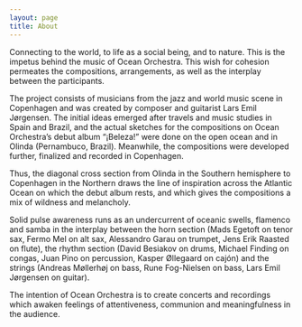 ```yaml
---
layout: page
title: About
---
```

Connecting to the world, to life as a social being, and to nature. This is the impetus behind the music of Ocean Orchestra. This wish for cohesion permeates the compositions, arrangements, as well as the interplay between the participants.

The project consists of musicians from the jazz and world music scene in Copenhagen and was created by composer and guitarist Lars Emil Jørgensen. The initial ideas emerged after travels and music studies in Spain and Brazil, and the actual sketches for the compositions on Ocean Orchestra’s debut album “¡Beleza!” were done on the open ocean and in Olinda (Pernambuco, Brazil). Meanwhile, the compositions were developed further, finalized and recorded in Copenhagen.

Thus, the diagonal cross section from Olinda in the Southern hemisphere to Copenhagen in the Northern draws the line of inspiration across the Atlantic Ocean on which the debut album rests, and which gives the compositions a mix of wildness and melancholy.

Solid pulse awareness runs as an undercurrent of oceanic swells, flamenco and samba in the interplay between the horn section (Mads Egetoft on tenor sax, Fermo Mel on alt sax, Alessandro Garau on trumpet, Jens Erik Raasted on flute), the rhythm section (David Besiakov on drums, Michael Finding on congas, Juan Pino on percussion, Kasper Øllegaard on cajón) and the strings (Andreas Møllerhøj on bass, Rune Fog-Nielsen on bass, Lars Emil Jørgensen on guitar).

The intention of Ocean Orchestra is to create concerts and recordings which awaken feelings of attentiveness, communion and meaningfulness in the audience.